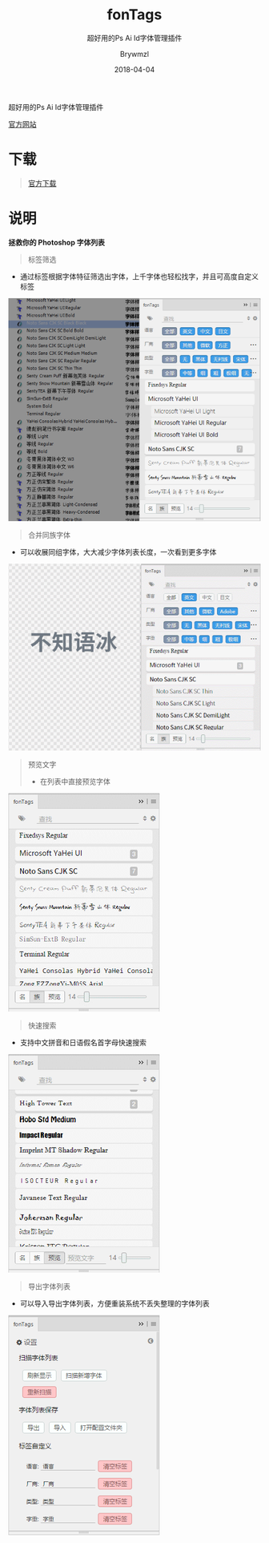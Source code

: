 ﻿---
layout:     post
title:      fonTags
subtitle:   超好用的Ps Ai Id字体管理插件
date:       2018-04-04
author:     Brywmzl
header-img: img/fonTags/bg.jpg
catalog: true
tags: [Ps插件,Ai插件,Id插件]
---
超好用的Ps Ai Id字体管理插件

<!--more-->

[官方网站](http://nullice.com/fontags)

# 下载
> [官方下载](http://nullice.com/fontags)

# 说明
**拯救你的 Photoshop 字体列表**

> 标签筛选
* 通过标签根据字体特征筛选出字体，上千字体也轻松找字，并且可高度自定义标签

![](/img/fonTags/fontags_ps_fonTags.png)  
> 合并同族字体
* 可以收展同组字体，大大减少字体列表长度，一次看到更多字体

![](/img/fonTags/fontags_pick_tag.gif)  
> 预览文字
>- 在列表中直接预览字体

![](/img/fonTags/fontags_合并组2.gif)  
> 快速搜索
* 支持中文拼音和日语假名首字母快速搜索

![](/img/fonTags/fontags_字体预览.gif)  
> 导出字体列表
* 可以导入导出字体列表，方便重装系统不丢失整理的字体列表

![](/img/fonTags/fontags_导出字体列表_lim[quick].png)  